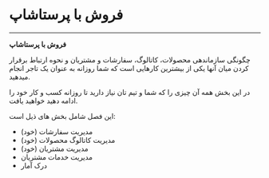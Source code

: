 # فروش با پرستاشاپ

****

**فروش با پرستاشاپ**



چگونگی سازماندهی محصولات، کاتالوگ، سفارشات و مشتریان و نحوه ارتباط برقرار کردن میان آنها یکی از بیشترین کارهایی است که شما روزانه به عنوان یک تاجر انجام میدهید.

&#x20;

در این بخش همه آن چیزی را که شما و تیم تان نیاز دارید تا روزانه کسب و کار خود را ادامه دهید خواهید یافت.



این فصل شامل بخش های ذیل است:

* مدیریت سفارشات (خود)
* مدیریت کاتالوگ محصولات (خود)
* مدیریت مشتریان (خود)
* مدیریت خدمات مشتریان
* درک آمار
